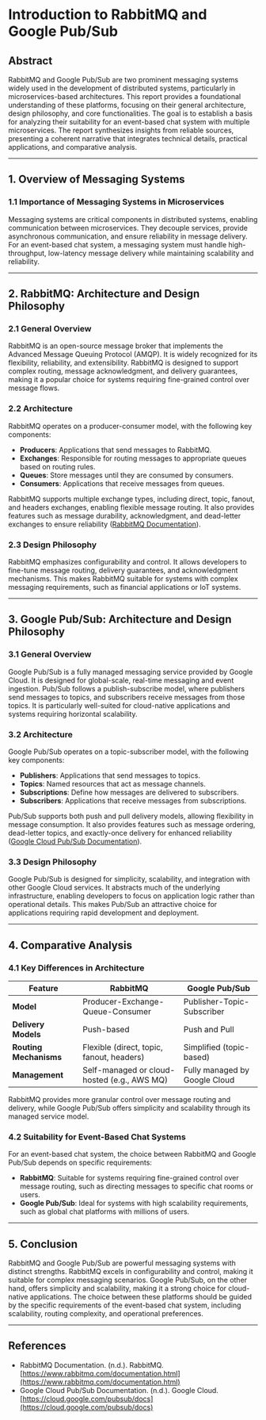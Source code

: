 # Introduction to RabbitMQ and Google Pub/Sub

## Abstract

RabbitMQ and Google Pub/Sub are two prominent messaging systems widely used in the development of distributed systems, particularly in microservices-based architectures. This report provides a foundational understanding of these platforms, focusing on their general architecture, design philosophy, and core functionalities. The goal is to establish a basis for analyzing their suitability for an event-based chat system with multiple microservices. The report synthesizes insights from reliable sources, presenting a coherent narrative that integrates technical details, practical applications, and comparative analysis.

---

## 1. Overview of Messaging Systems

### 1.1 Importance of Messaging Systems in Microservices

Messaging systems are critical components in distributed systems, enabling communication between microservices. They decouple services, provide asynchronous communication, and ensure reliability in message delivery. For an event-based chat system, a messaging system must handle high-throughput, low-latency message delivery while maintaining scalability and reliability.

---

## 2. RabbitMQ: Architecture and Design Philosophy

### 2.1 General Overview

RabbitMQ is an open-source message broker that implements the Advanced Message Queuing Protocol (AMQP). It is widely recognized for its flexibility, reliability, and extensibility. RabbitMQ is designed to support complex routing, message acknowledgment, and delivery guarantees, making it a popular choice for systems requiring fine-grained control over message flows.

### 2.2 Architecture

RabbitMQ operates on a producer-consumer model, with the following key components:

- **Producers**: Applications that send messages to RabbitMQ.
- **Exchanges**: Responsible for routing messages to appropriate queues based on routing rules.
- **Queues**: Store messages until they are consumed by consumers.
- **Consumers**: Applications that receive messages from queues.

RabbitMQ supports multiple exchange types, including direct, topic, fanout, and headers exchanges, enabling flexible message routing. It also provides features such as message durability, acknowledgment, and dead-letter exchanges to ensure reliability ([RabbitMQ Documentation](https://www.rabbitmq.com/documentation.html)).

### 2.3 Design Philosophy

RabbitMQ emphasizes configurability and control. It allows developers to fine-tune message routing, delivery guarantees, and acknowledgment mechanisms. This makes RabbitMQ suitable for systems with complex messaging requirements, such as financial applications or IoT systems.

---

## 3. Google Pub/Sub: Architecture and Design Philosophy

### 3.1 General Overview

Google Pub/Sub is a fully managed messaging service provided by Google Cloud. It is designed for global-scale, real-time messaging and event ingestion. Pub/Sub follows a publish-subscribe model, where publishers send messages to topics, and subscribers receive messages from those topics. It is particularly well-suited for cloud-native applications and systems requiring horizontal scalability.

### 3.2 Architecture

Google Pub/Sub operates on a topic-subscriber model, with the following key components:

- **Publishers**: Applications that send messages to topics.
- **Topics**: Named resources that act as message channels.
- **Subscriptions**: Define how messages are delivered to subscribers.
- **Subscribers**: Applications that receive messages from subscriptions.

Pub/Sub supports both push and pull delivery models, allowing flexibility in message consumption. It also provides features such as message ordering, dead-letter topics, and exactly-once delivery for enhanced reliability ([Google Cloud Pub/Sub Documentation](https://cloud.google.com/pubsub/docs)).

### 3.3 Design Philosophy

Google Pub/Sub is designed for simplicity, scalability, and integration with other Google Cloud services. It abstracts much of the underlying infrastructure, enabling developers to focus on application logic rather than operational details. This makes Pub/Sub an attractive choice for applications requiring rapid development and deployment.

---

## 4. Comparative Analysis

### 4.1 Key Differences in Architecture

| Feature                     | RabbitMQ                                      | Google Pub/Sub                              |
|-----------------------------|-----------------------------------------------|--------------------------------------------|
| **Model**                   | Producer-Exchange-Queue-Consumer             | Publisher-Topic-Subscriber                 |
| **Delivery Models**         | Push-based                                   | Push and Pull                              |
| **Routing Mechanisms**      | Flexible (direct, topic, fanout, headers)    | Simplified (topic-based)                   |
| **Management**              | Self-managed or cloud-hosted (e.g., AWS MQ)  | Fully managed by Google Cloud              |

RabbitMQ provides more granular control over message routing and delivery, while Google Pub/Sub offers simplicity and scalability through its managed service model.

### 4.2 Suitability for Event-Based Chat Systems

For an event-based chat system, the choice between RabbitMQ and Google Pub/Sub depends on specific requirements:

- **RabbitMQ**: Suitable for systems requiring fine-grained control over message routing, such as directing messages to specific chat rooms or users.
- **Google Pub/Sub**: Ideal for systems with high scalability requirements, such as global chat platforms with millions of users.

---

## 5. Conclusion

RabbitMQ and Google Pub/Sub are powerful messaging systems with distinct strengths. RabbitMQ excels in configurability and control, making it suitable for complex messaging scenarios. Google Pub/Sub, on the other hand, offers simplicity and scalability, making it a strong choice for cloud-native applications. The choice between these platforms should be guided by the specific requirements of the event-based chat system, including scalability, routing complexity, and operational preferences.

---

## References

- RabbitMQ Documentation. (n.d.). RabbitMQ. [https://www.rabbitmq.com/documentation.html](https://www.rabbitmq.com/documentation.html)
- Google Cloud Pub/Sub Documentation. (n.d.). Google Cloud. [https://cloud.google.com/pubsub/docs](https://cloud.google.com/pubsub/docs)